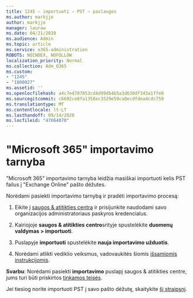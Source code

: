 ```yaml
---
title: 1245 – importuoti – PST – paslaugos
ms.author: markjjo
author: markjjo
manager: lauraw
ms.date: 04/21/2020
ms.audience: Admin
ms.topic: article
ms.service: o365-administration
ROBOTS: NOINDEX, NOFOLLOW
localization_priority: Normal
ms.collection: Adm_O365
ms.custom:
- "1245"
- "1800027"
ms.assetid: ''
ms.openlocfilehash: a4c7ed707853cd4d99db4b5a3d630df343a1ffe0
ms.sourcegitcommit: c6692ce0fa1358ec3529e59ca0ecdfdea4cdc759
ms.translationtype: MT
ms.contentlocale: lt-LT
ms.lasthandoff: 09/14/2020
ms.locfileid: "47664070"
---
```

# <a name="microsoft-365-import-service"></a>"Microsoft 365" importavimo tarnyba

"Microsoft 365" importavimo tarnyba leidžia masiškai importuoti kelis PST failus į "Exchange Online" pašto dėžutes.

Norėdami pasiekti importavimo tarnybą ir pradėti importavimo procesą:

1. Eikite į [saugos & atitikties centrą](https://protection.office.com) ir prisijunkite naudodami savo organizacijos administratoriaus paskyros kredencialus.

2. Kairiojoje **saugos & atitikties centro**srityje spustelėkite **duomenų valdymas > importuoti**.

3. Puslapyje **importuoti** spustelėkite **nauja importavimo užduotis**.

4. Norėdami atlikti vediklio veiksmus, vadovaukitės šiomis [išsamiomis instrukcijomis](https://docs.microsoft.com/microsoft-365/security/office-365-security/use-dkim-to-validate-outbound-email).

**Svarbu**: Norėdami pasiekti **importavimo** puslapį saugos & atitikties centre, jums turi būti priskirtos  [tinkamos teisės](https://docs.microsoft.com/microsoft-365/security/office-365-security/use-dkim-to-validate-outbound-email).

Jei tiesiog norite importuoti PST į savo pašto dėžutę, skaitykite [šį straipsnį](https://support.office.com/article/import-email-contacts-and-calendar-from-an-outlook-pst-file-431a8e9a-f99f-4d5f-ae48-ded54b3440ac).
